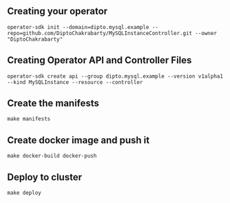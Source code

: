 ## Creating your operator
```
operator-sdk init --domain=dipto.mysql.example --repo=github.com/DiptoChakrabarty/MySQLInstanceController.git --owner "DiptoChakrabarty"
```

## Creating Operator API and Controller Files
```
operator-sdk create api --group dipto.mysql.example --version v1alpha1 --kind MySQLInstance --resource --controller

```

## Create the manifests
```
make manifests
```

## Create docker image and push it
```
make docker-build docker-push
```

## Deploy to cluster
```
make deploy
```
